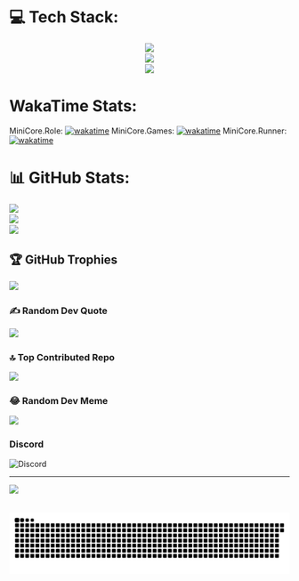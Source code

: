 
# 💻 Tech Stack:
<p align="center">
  <a href="https://skillicons.dev">
    <img src="https://skillicons.dev/icons?i=lua,golang,python,java,javascript,nodejs,dotnet" /><br/>
    <img src="https://skillicons.dev/icons?i=html,css,scss,gulp,vue,nextjs,react" /><br/>
    <img src="https://skillicons.dev/icons?i=npm,nginx,git,mysql,sqlite,redis,fastapi" /><br/>
  </a>
</p>

# WakaTime Stats:
MiniCore.Role: [![wakatime](https://wakatime.com/badge/user/7879dd5c-3a19-49da-bc78-4a8e923a6314/project/018e0961-67a8-44e4-872c-5062dc4da76e.svg)](https://wakatime.com/badge/user/7879dd5c-3a19-49da-bc78-4a8e923a6314/project/018e0961-67a8-44e4-872c-5062dc4da76e)
MiniCore.Games: [![wakatime](https://wakatime.com/badge/user/7879dd5c-3a19-49da-bc78-4a8e923a6314/project/018e4784-ee31-4730-9471-65c6eb0e2b76.svg)](https://wakatime.com/badge/user/7879dd5c-3a19-49da-bc78-4a8e923a6314/project/018e4784-ee31-4730-9471-65c6eb0e2b76)
MiniCore.Runner: [![wakatime](https://wakatime.com/badge/user/7879dd5c-3a19-49da-bc78-4a8e923a6314/project/018e0ecc-5a2c-4345-ad05-ad6805831b3c.svg)](https://wakatime.com/badge/user/7879dd5c-3a19-49da-bc78-4a8e923a6314/project/018e0ecc-5a2c-4345-ad05-ad6805831b3c)

# 📊 GitHub Stats:
![](https://github-readme-stats.vercel.app/api?username=PyWhy-3275&theme=dark&hide_border=false&include_all_commits=false&count_private=false)<br/>
![](https://github-readme-streak-stats.herokuapp.com/?user=PyWhy-3275&theme=dark&hide_border=false)<br/>
![](https://github-readme-stats.vercel.app/api/top-langs/?username=PyWhy-3275&theme=dark&hide_border=false&include_all_commits=false&count_private=false&layout=compact)

## 🏆 GitHub Trophies
![](https://github-profile-trophy.vercel.app/?username=PyWhy-3275&theme=darkhub&no-frame=false&no-bg=true&margin-w=4)

### ✍️ Random Dev Quote
![](https://quotes-github-readme.vercel.app/api?type=horizontal&theme=tokyonight)

### 🔝 Top Contributed Repo
![](https://github-contributor-stats.vercel.app/api?username=PyWhy-3275&limit=5&theme=dark&combine_all_yearly_contributions=true)

### 😂 Random Dev Meme
<img src='https://randommeme-five.vercel.app/' style="height: 400px;"/>

### Discord
![Discord](https://img.shields.io/discord/1095389627155742810)


---
[![](https://visitcount.itsvg.in/api?id=PyWhy-3275&icon=2&color=1)](https://visitcount.itsvg.in)

<br clear="both">

<img src="https://raw.githubusercontent.com/PyWhy-3275/PyWhy-3275/output/snake.svg" alt="Snake animation" />

<!-- Proudly created with GPRM ( https://gprm.itsvg.in ) -->
